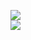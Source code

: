 [![](https://img.shields.io/badge/Made%20With-Github%20Spray-lightgrey.svg?style=for-the-badge&logo=github)](https://github.com/Annihil/github-spray#4099)  
[![](https://i.imgur.com/2DrTn0Z.gif)](https://github.com/Annihil/github-spray)